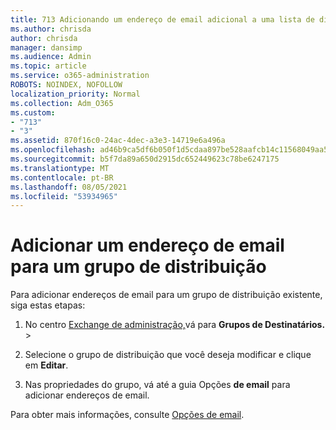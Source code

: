 ```yaml
---
title: 713 Adicionando um endereço de email adicional a uma lista de distribuição
ms.author: chrisda
author: chrisda
manager: dansimp
ms.audience: Admin
ms.topic: article
ms.service: o365-administration
ROBOTS: NOINDEX, NOFOLLOW
localization_priority: Normal
ms.collection: Adm_O365
ms.custom:
- "713"
- "3"
ms.assetid: 870f16c0-24ac-4dec-a3e3-14719e6a496a
ms.openlocfilehash: ad46b9ca5df6b050f1d5cdaa897be528aafcb14c11568049aa512c4f65645392
ms.sourcegitcommit: b5f7da89a650d2915dc652449623c78be6247175
ms.translationtype: MT
ms.contentlocale: pt-BR
ms.lasthandoff: 08/05/2021
ms.locfileid: "53934965"
---
```

# <a name="add-an-email-address-for-a-distribution-group"></a>Adicionar um endereço de email para um grupo de distribuição

Para adicionar endereços de email para um grupo de distribuição existente, siga estas etapas:

1. No centro [Exchange de administração,](https://outlook.office365.com/ecp/)vá para **Grupos de Destinatários.** \> 

2. Selecione o grupo de distribuição que você deseja modificar e clique em **Editar**.

3. Nas propriedades do grupo, vá até a guia Opções **de email** para adicionar endereços de email. 

Para obter mais informações, consulte [Opções de email](https://technet.microsoft.com/library/bb124513.aspx#emailoptions).

